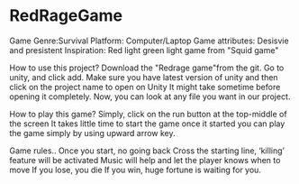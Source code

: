 # RedRageGame

Game Genre:Survival
Platform: Computer/Laptop
Game attributes: Desisvie and presistent
Inspiration: Red light green light game from "Squid game"


How to use this project?
Download the "Redrage game"from the git.
Go to unity, and click add.
Make sure you have latest version of unity and then click on the project name to open on Unity
It might take sometime before opening it completely.
 Now, you can look at any file you want in our project.

How to play this game?
Simply, click on the run button at the top-middle of the screen 
It takes little time to start the game
once it started you can play the game simply by using upward arrow key.

Game rules..
Once you start, no going back
Cross the starting line, ‘killing’ feature will be activated
Music will help and let the player knows when to move
If you lose, you die
If you win, huge fortune is waiting for you.

